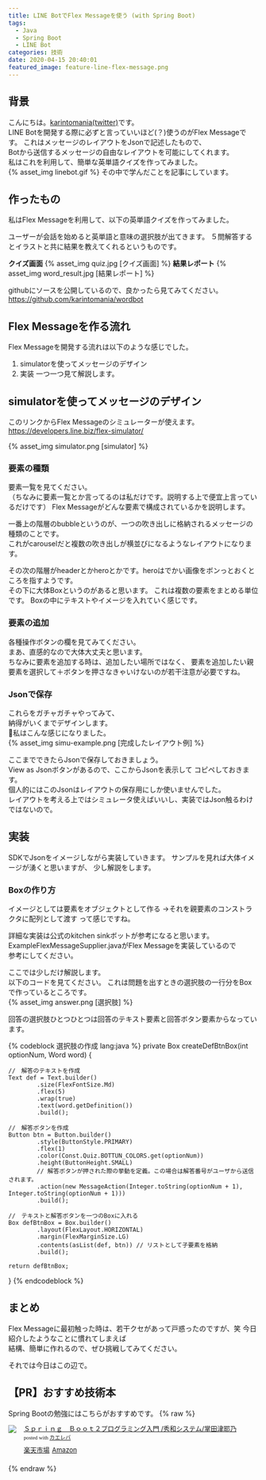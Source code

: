 ```yaml
---
title: LINE BotでFlex Messageを使う (with Spring Boot)
tags:
  - Java
  - Spring Boot
  - LINE Bot
categories: 技術
date: 2020-04-15 20:40:01
featured_image: feature-line-flex-message.png
---
```



## 背景
こんにちは。[karintomania(twitter)](https://twitter.com/karintozuki)です。  
LINE Botを開発する際に必ずと言っていいほど(？)使うのがFlex Messageです。
これはメッセージのレイアウトをJsonで記述したもので、  
Botから送信するメッセージの自由なレイアウトを可能にしてくれます。  
私はこれを利用して、簡単な英単語クイズを作ってみました。  
{% asset_img linebot.gif %}
その中で学んだことを記事にしています。  

<!-- more -->
## 作ったもの
私はFlex Messageを利用して、以下の英単語クイズを作ってみました。  

ユーザーが会話を始めると英単語と意味の選択肢が出てきます。
５問解答するとイラストと共に結果を教えてくれるというものです。  

**クイズ画面**
{% asset_img quiz.jpg [クイズ画面] %}
**結果レポート**
{% asset_img word_result.jpg [結果レポート] %}

githubにソースを公開しているので、良かったら見てみてください。
https://github.com/karintomania/wordbot

## Flex Messageを作る流れ
Flex Messageを開発する流れは以下のような感じでした。  
1. simulatorを使ってメッセージのデザイン
1. 実装
一つ一つ見て解説します。  

## simulatorを使ってメッセージのデザイン
このリンクからFlex Messageのシミュレーターが使えます。
https://developers.line.biz/flex-simulator/

{% asset_img simulator.png [simulator] %}

### 要素の種類
要素一覧を見てください。  
（ちなみに要素一覧とか言ってるのは私だけです。説明する上で便宜上言っているだけです）
Flex Messageがどんな要素で構成されているかを説明します。  

一番上の階層のbubbleというのが、一つの吹き出しに格納されるメッセージの種類のことです。  
これがcarouselだと複数の吹き出しが横並びになるようなレイアウトになります。  

その次の階層がheaderとかheroとかです。heroはでかい画像をボンっとおくところを指すようです。  
その下に大体Boxというのがあると思います。
これは複数の要素をまとめる単位です。
Boxの中にテキストやイメージを入れていく感じです。  

### 要素の追加
各種操作ボタンの欄を見てみてください。  
まあ、直感的なので大体大丈夫と思います。  
ちなみに要素を追加する時は、追加したい場所ではなく、
要素を追加したい親要素を選択して＋ボタンを押さなきゃいけないのが若干注意が必要ですね。

### Jsonで保存
これらをガチャガチャやってみて、  
納得がいくまでデザインします。  
私はこんな感じになりました。  
{% asset_img simu-example.png [完成したレイアウト例] %}

ここまでできたらJsonで保存しておきましょう。  
View as Jsonボタンがあるので、ここからJsonを表示して
コピペしておきます。  
個人的にはこのJsonはレイアウトの保存用にしか使いませんでした。  
レイアウトを考える上ではシミュレータ使えばいいし、実装ではJson触るわけではないので。  

## 実装
SDKでJsonをイメージしながら実装していきます。
サンプルを見れば大体イメージが湧くと思いますが、
少し解説をします。

### Boxの作り方
イメージとしては要素をオブジェクトとして作る
→それを親要素のコンストラクタに配列として渡す
って感じですね。

詳細な実装は公式のkitchen sinkボットが参考になると思います。  
ExampleFlexMessageSupplier.javaがFlex Messageを実装しているので  
参考にしてください。  

ここでは少しだけ解説します。  
以下のコードを見てください。
これは問題を出すときの選択肢の一行分をBoxで作っているところです。  
{% asset_img answer.png [選択肢] %}

回答の選択肢ひとつひとつは回答のテキスト要素と回答ボタン要素からなっています。

{% codeblock 選択肢の作成 lang:java %}
private Box createDefBtnBox(int optionNum, Word word) {
	
	//　解答のテキストを作成
	Text def = Text.builder()
			.size(FlexFontSize.Md)
			.flex(5)
			.wrap(true)
			.text(word.getDefinition())
			.build();
	
	//　解答ボタンを作成
	Button btn = Button.builder()
			.style(ButtonStyle.PRIMARY)
			.flex(1)
			.color(Const.Quiz.BOTTUN_COLORS.get(optionNum))
			.height(ButtonHeight.SMALL)
			// 解答ボタンが押された際の挙動を定義。この場合は解答番号がユーザから送信されます。
			.action(new MessageAction(Integer.toString(optionNum + 1), Integer.toString(optionNum + 1))) 
			.build();

	//　テキストと解答ボタンを一つのBoxに入れる
	Box defBtnBox = Box.builder()
			.layout(FlexLayout.HORIZONTAL)
			.margin(FlexMarginSize.LG)
			.contents(asList(def, btn)) // リストとして子要素を格納
			.build();

	return defBtnBox;
}
{% endcodeblock %}


## まとめ
Flex Messageに最初触った時は、若干クセがあって戸惑ったのですが、笑
今日紹介したようなことに慣れてしまえば  
結構、簡単に作れるので、ぜひ挑戦してみてください。

それでは今日はこの辺で。  


## 【PR】おすすめ技術本

Spring Bootの勉強にはこちらがおすすめです。
{% raw %}
<div class="kaerebalink-box" style="text-align:left;padding-bottom:20px;font-size:small;zoom: 1;overflow: hidden;"><div class="kaerebalink-image" style="float:left;margin:0 15px 10px 0;"><a href="https://rpx.a8.net/svt/ejp?a8mat=3BK2F7+C8KSFM+2HOM+BWGDT&rakuten=y&a8ejpredirect=http%3A%2F%2Fhb.afl.rakuten.co.jp%2Fhgc%2Fg00rd1d4.2bo114c4.g00rd1d4.2bo126fd%2Fa20081060992_3BK2F7_C8KSFM_2HOM_BWGDT%3Fpc%3Dhttp%253A%252F%252Fitem.rakuten.co.jp%252Fbooxstore%252Fbk-4798053473%252F%26m%3Dhttp%253A%252F%252Fm.rakuten.co.jp%252Fbooxstore%252Fi%252F12262146%252F" target="_blank"><img src="https://thumbnail.image.rakuten.co.jp/ran/img/2001/0009/784/798/053/479/20010009784798053479_1.jpg?_ex=320x320" style="border: none;"></a></div><div class="kaerebalink-info" style="line-height:120%;zoom: 1;overflow: hidden;"><div class="kaerebalink-name" style="margin-bottom:10px;line-height:120%"><a href="https://rpx.a8.net/svt/ejp?a8mat=3BK2F7+C8KSFM+2HOM+BWGDT&rakuten=y&a8ejpredirect=http%3A%2F%2Fhb.afl.rakuten.co.jp%2Fhgc%2Fg00rd1d4.2bo114c4.g00rd1d4.2bo126fd%2Fa20081060992_3BK2F7_C8KSFM_2HOM_BWGDT%3Fpc%3Dhttp%253A%252F%252Fitem.rakuten.co.jp%252Fbooxstore%252Fbk-4798053473%252F%26m%3Dhttp%253A%252F%252Fm.rakuten.co.jp%252Fbooxstore%252Fi%252F12262146%252F" target="_blank">Ｓｐｒｉｎｇ　Ｂｏｏｔ２プログラミング入門   /秀和システム/掌田津耶乃</a><div class="kaerebalink-powered-date" style="font-size:8pt;margin-top:5px;font-family:verdana;line-height:120%">posted with <a href="https://kaereba.com" rel="nofollow" target="_blank">カエレバ</a></div></div><div class="kaerebalink-detail" style="margin-bottom:5px;"></div><div class="kaerebalink-link1" style="margin-top:10px;"><div class="shoplinkrakuten" style="display:inline;margin-right:5px"><a href="https://rpx.a8.net/svt/ejp?a8mat=3BK2F7+C8KSFM+2HOM+BWGDT&rakuten=y&a8ejpredirect=http%3A%2F%2Fhb.afl.rakuten.co.jp%2Fhgc%2Fg00rd1d4.2bo114c4.g00rd1d4.2bo126fd%2Fa20081060992_3BK2F7_C8KSFM_2HOM_BWGDT%3Fpc%3Dhttp%253A%252F%252Fitem.rakuten.co.jp%252Fbooxstore%252Fbk-4798053473%252F%26m%3Dhttp%253A%252F%252Fm.rakuten.co.jp%252Fbooxstore%252Fi%252F12262146%252F" target="_blank">楽天市場</a></div><div class="shoplinkamazon" style="display:inline;margin-right:5px"><a href="https://px.a8.net/svt/ejp?a8mat=3BK5JU+7IW90Y+249K+BWGDT&a8ejpredirect=https%3A%2F%2Fwww.amazon.co.jp%2Fdp%2F4798053473%2F%3Ftag%3Da8-affi-307152-22" target="_blank">Amazon</a></div></div></div><div class="booklink-footer" style="clear: left"></div></div>
{% endraw %}